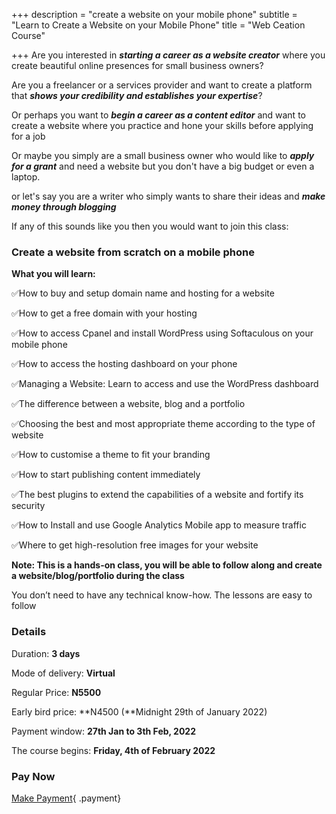 +++
description = "create a website on your mobile phone"
subtitle = "Learn to Create a Website on your Mobile Phone"
title = "Web Ceation Course"

+++
Are you interested in **_starting a career as a website creator_** where you create beautiful online presences for small business owners?

Are you a freelancer or a services provider and want to create a platform that **_shows your credibility and establishes your expertise_**?

Or perhaps you want to **_begin a career as a content editor_** and want to create a website where you practice and hone your skills before applying for a job

Or maybe you simply are a small business owner who would like to **_apply for a grant_** and need a website but you don't have a big budget or even a laptop.

or let's say you are a writer who simply wants to share their ideas and **_make money through blogging_**

If any of this sounds like you then you would want to join this class:

### **Create a website from scratch on a mobile phone**

**What you will learn:**

✅How to buy and setup domain name and hosting for a website

✅How to get a free domain with your hosting

✅How to access Cpanel and install WordPress using Softaculous on your mobile phone

✅How to access the hosting dashboard on your phone

✅Managing a Website: Learn to access and use the WordPress dashboard

✅The difference between a website, blog and a portfolio

✅Choosing the best and most appropriate theme according to the type of website

✅How to customise a theme to fit your branding

✅How to start publishing content immediately

✅The best plugins to extend the capabilities of a website and fortify its security

✅How to Install and use Google Analytics Mobile app to measure traffic

✅Where to get high-resolution free images for your website

**Note: This is a hands-on class, you will be able to follow along and create a website/blog/portfolio during the class**

You don’t need to have any technical know-how. The lessons are easy to follow

### **Details**

Duration: **3 days**

Mode of delivery: **Virtual**

Regular Price: **N5500**

Early bird price: **N4500 (**Midnight 29th of January 2022)

Payment window: **27th Jan to 3th Feb, 2022**

The course begins: **Friday, 4th of February 2022**

### **Pay Now**

[Make Payment](https://paystack.com/pay/mobile-website-creation){ .payment}